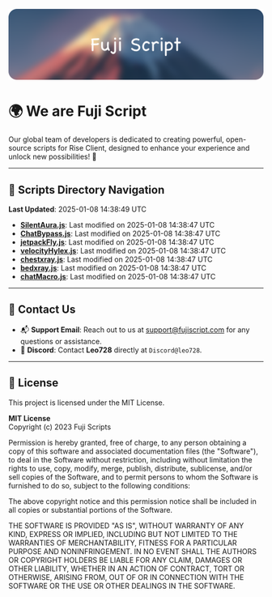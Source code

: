 ![Banner](.github/b.webp)

# 🌍 **We are Fuji Script**

Our global team of developers is dedicated to creating powerful, open-source scripts for Rise Client, designed to enhance your experience and unlock new possibilities! 🌟

---
<!-- SCRIPTS_NAVIGATION_START -->
## 📂 **Scripts Directory Navigation**

**Last Updated**: 2025-01-08 14:38:49 UTC

- **[SilentAura.js](scripts/SilentAura.js)**: Last modified on 2025-01-08 14:38:47 UTC
- **[ChatBypass.js](scripts/ChatBypass.js)**: Last modified on 2025-01-08 14:38:47 UTC
- **[jetpackFly.js](scripts/jetpackFly.js)**: Last modified on 2025-01-08 14:38:47 UTC
- **[velocityHylex.js](scripts/velocityHylex.js)**: Last modified on 2025-01-08 14:38:47 UTC
- **[chestxray.js](scripts/chestxray.js)**: Last modified on 2025-01-08 14:38:47 UTC
- **[bedxray.js](scripts/bedxray.js)**: Last modified on 2025-01-08 14:38:47 UTC
- **[chatMacro.js](scripts/chatMacro.js)**: Last modified on 2025-01-08 14:38:47 UTC

<!-- SCRIPTS_NAVIGATION_END -->

---

## 💬 **Contact Us**  
- 📬 **Support Email**: Reach out to us at [support@fujiscript.com](mailto:support@fujiscript.com) for any questions or assistance.  
- 💬 **Discord**: Contact **Leo728** directly at `Discord@leo728`.

---

## 📜 **License**

This project is licensed under the MIT License.  

**MIT License**  
Copyright (c) 2023 Fuji Scripts  

Permission is hereby granted, free of charge, to any person obtaining a copy of this software and associated documentation files (the "Software"), to deal in the Software without restriction, including without limitation the rights to use, copy, modify, merge, publish, distribute, sublicense, and/or sell copies of the Software, and to permit persons to whom the Software is furnished to do so, subject to the following conditions:  

The above copyright notice and this permission notice shall be included in all copies or substantial portions of the Software.  

THE SOFTWARE IS PROVIDED "AS IS", WITHOUT WARRANTY OF ANY KIND, EXPRESS OR IMPLIED, INCLUDING BUT NOT LIMITED TO THE WARRANTIES OF MERCHANTABILITY, FITNESS FOR A PARTICULAR PURPOSE AND NONINFRINGEMENT. IN NO EVENT SHALL THE AUTHORS OR COPYRIGHT HOLDERS BE LIABLE FOR ANY CLAIM, DAMAGES OR OTHER LIABILITY, WHETHER IN AN ACTION OF CONTRACT, TORT OR OTHERWISE, ARISING FROM, OUT OF OR IN CONNECTION WITH THE SOFTWARE OR THE USE OR OTHER DEALINGS IN THE SOFTWARE.  
